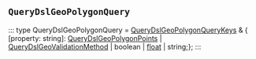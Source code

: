 ## `QueryDslGeoPolygonQuery`
:::
type QueryDslGeoPolygonQuery = [QueryDslGeoPolygonQueryKeys](./QueryDslGeoPolygonQueryKeys.md) & { [property: string]: [QueryDslGeoPolygonPoints](./QueryDslGeoPolygonPoints.md) | [QueryDslGeoValidationMethod](./QueryDslGeoValidationMethod.md) | boolean | [float](./float.md) | string;};
:::
